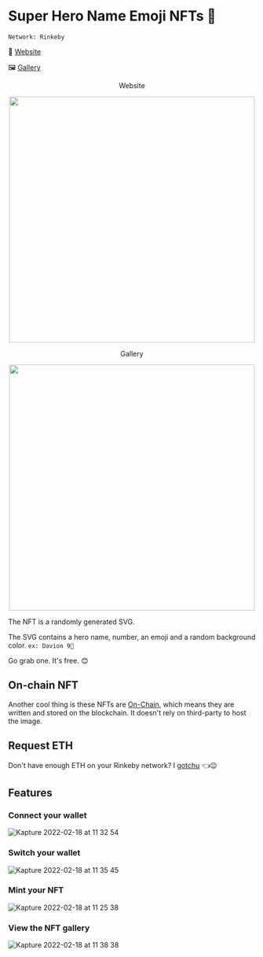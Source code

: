 # Super Hero Name Emoji NFTs 🚀

`Network: Rinkeby`

🔗 [Website](https://hero-nfts.vercel.app/)

🖼️ [Gallery](https://testnets.opensea.io/collection/squarenft-fmf1e1djjt)

<p align='center'>Website</p>
<p align='center'>
  <image src="https://user-images.githubusercontent.com/12386682/154601031-b6d71f81-9fb3-4eed-aeb0-38188ddceecb.png" width="500" />
</p>

<p align='center'>Gallery</p>
<p align='center'>
  <image src="https://user-images.githubusercontent.com/12386682/154670003-b28742b8-d5b0-4ce4-b1dd-4cebc927ddc2.png" width="500" />
</p>

<p>
  The NFT is a randomly generated SVG.

  The SVG contains a hero name, number, an emoji and a random background color. `ex: Davion 9🐺`

  Go grab one. It's free. 😊
</p>

## On-chain NFT

Another cool thing is these NFTs are [On-Chain](https://art.haus/on-chain-nfts-and-why-theyre-better/#:~:text=On%2Dchain%20NFTs%20are%20tokens,and%20stored%20on%20the%20blockchain), which means they are written and stored on the blockchain. It doesn't rely on third-party to host the image.

## Request ETH

Don't have enough ETH on your Rinkeby network? I [gotchu](https://faucets.chain.link/rinkeby) 👈😉

## Features

### Connect your wallet
![Kapture 2022-02-18 at 11 32 54](https://user-images.githubusercontent.com/12386682/154600730-907e3ef9-a2ed-48c4-8891-c373e01377e7.gif)

### Switch your wallet
![Kapture 2022-02-18 at 11 35 45](https://user-images.githubusercontent.com/12386682/154600921-8ca962dd-b31b-432b-b555-ba05650f7237.gif)

### Mint your NFT
![Kapture 2022-02-18 at 11 25 38](https://user-images.githubusercontent.com/12386682/154600398-5a916ee3-8f01-4fda-9e76-59e1640e876c.gif)

### View the NFT gallery
![Kapture 2022-02-18 at 11 38 38](https://user-images.githubusercontent.com/12386682/154601186-bea2fc44-5ba6-417b-84ee-46ec6ca54f46.gif)
